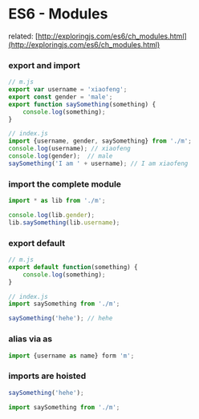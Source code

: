 ﻿# ES6 - Modules
related: [http://exploringjs.com/es6/ch_modules.html](http://exploringjs.com/es6/ch_modules.html)

### export and import
```javascript
// m.js
export var username = 'xiaofeng';
export const gender = 'male';
export function saySomething(something) {
    console.log(something);
}

// index.js
import {username, gender, saySomething} from './m'; 
console.log(username); // xiaofeng
console.log(gender);  // male
saySomething('I am ' + username); // I am xiaofeng
```

### import the complete module
```javascript
import * as lib from './m';

console.log(lib.gender);
lib.saySomething(lib.username);
```

### export default
```javascript
// m.js
export default function(something) {
    console.log(something);
}

// index.js
import saySomething from './m';

saySomething('hehe'); // hehe
```

### alias via as
```javascript
import {username as name} form 'm';
```

### imports are hoisted
```javascript
saySomething('hehe');

import saySomething from './m';
```


